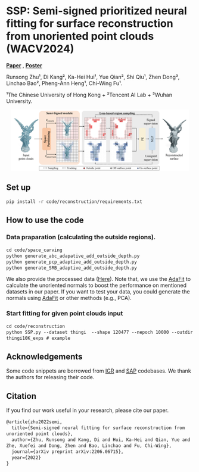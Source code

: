 <!-- > SSP: Semi-signed prioritized neural fitting for surface reconstruction\\ from unoriented point clouds<br>
> Runsong Zhu¹, Di Kang², Ka-Hei Hui¹, Yue Qian², Shi Qiu¹, Zhen Dong³, Linchao Bao², Pheng-Ann Heng¹, Chi-Wing Fu¹ <br>
> [Project Page](https://runsong123.github.io/SSP/)
¹The Chinese University of Hong Kong + ²Tencent AI Lab + ³Wuhan University.
Under construction ... -->

# SSP: Semi-signed prioritized neural fitting for surface reconstruction from unoriented point clouds (WACV2024)

**[Paper](https://openaccess.thecvf.com/content/WACV2024/papers/Zhu_SSP_Semi-Signed_Prioritized_Neural_Fitting_for_Surface_Reconstruction_From_Unoriented_WACV_2024_paper.pdf)** , **[Poster](/research/d5/gds/rszhu22/SSP/media/)**

Runsong Zhu¹, Di Kang², Ka-Hei Hui¹, Yue Qian², Shi Qiu¹, Zhen Dong³, Linchao Bao², Pheng-Ann Heng¹, Chi-Wing Fu¹.

¹The Chinese University of Hong Kong + ²Tencent AI Lab + ³Wuhan University.

<p align="center">
  <a href="">
    <img src="./media/Pipline_order.png" alt="Logo" width="95%">
  </a>
</p>

## Set up
```
pip install -r code/reconstruction/requirements.txt
```


## How to use the code


### Data praparation (calculating the outside regions). 
```
cd code/space_carving
python generate_abc_adapative_add_outside_depth.py
python generate_pcp_adaptive_add_outside_depth.py
python generate_SRB_adaptive_add_outside_depth.py
```
We also provide the processed data ([Here](https://mycuhk-my.sharepoint.com/:f:/g/personal/1155183723_link_cuhk_edu_hk/ErPDv-RZh-lDuCz-BiBN-mwBec97tyjns7wtrfMZKnpckQ?e=vjmv1Z)). Note that, we use the [AdaFit](https://github.com/Runsong123/AdaFit) to calculate the unoriented normals to boost the performance on mentioned datasets in our paper. If you want to test your data, you could generate the normals using [AdaFit](https://github.com/Runsong123/AdaFit) or other methods (e.g., PCA). 

###  Start fitting for given point clouds input
```
cd code/reconstruction
python SSP.py --dataset thingi  --shape 120477 --nepoch 10000 --outdir thingi10K_exps # example
```

## Acknowledgements
Some code snippets are borrowed from [IGR](https://github.com/amosgropp/IGR) and [SAP](https://github.com/autonomousvision/shape_as_points.git) codebases. We thank the authors for releasing their code.

## Citation
If you find our work useful in your research, please cite our paper. 
```
@article{zhu2022semi,
  title={Semi-signed neural fitting for surface reconstruction from unoriented point clouds},
  author={Zhu, Runsong and Kang, Di and Hui, Ka-Hei and Qian, Yue and Zhe, Xuefei and Dong, Zhen and Bao, Linchao and Fu, Chi-Wing},
  journal={arXiv preprint arXiv:2206.06715},
  year={2022}
}
```



